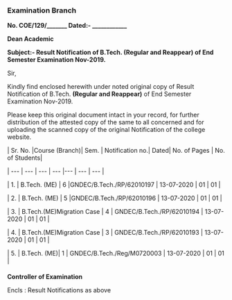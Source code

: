 ### Examination Branch

**No. COE/129/\_\_\_\_\_\_\_ Dated:- \_\_\_\_\_\_\_\_\_\_\_\_**

**Dean Academic**

**Subject:- Result Notification of B.Tech. (Regular and Reappear) of End Semester Examination Nov-2019.**

Sir,

Kindly find enclosed herewith under noted original copy of Result Notification of B.Tech. **(Regular and Reappear)** of End Semester Examination Nov-2019.

Please keep this original document intact in your record, for further distribution of the attested copy of the same to all concerned and for uploading the scanned copy of the original Notification of the college website.

| Sr. No. |Course (Branch)| Sem. | Notification no.| Dated| No. of
Pages | No. of Students|

| --- | --- | --- | --- |--- | --- | --- |

| 1. | B.Tech. (ME) | 6 |GNDEC/B.Tech./RP/62010197 | 13-07-2020 | 01 | 01 |

| 2. | B.Tech. (ME) | 5 |GNDEC/B.Tech./RP/62010196 | 13-07-2020 | 01 | 01 |

| 3. | B.Tech.(ME)Migration Case | 4 | GNDEC/B.Tech./RP/62010194 | 13-07-2020 | 01 | 01 |

| 4. | B.Tech.(ME)Migration Case | 3 | GNDEC/B.Tech./RP/62010193 | 13-07-2020 | 01 | 01 |

| 5. | B.Tech. (ME)| 1 | GNDEC/B.Tech./Reg/M0720003
| 13-07-2020 | 01 | 01 |

#### 

**Controller of Examination**

Encls : Result Notifications as above
